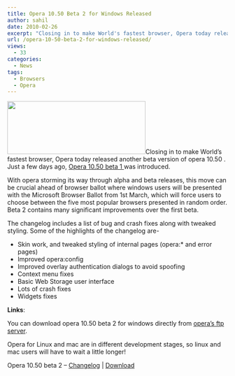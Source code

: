 ```yaml
---
title: Opera 10.50 Beta 2 for Windows Released
author: sahil
date: 2010-02-26
excerpt: "Closing in to make World's fastest browser, Opera today released another beta version of opera 10.50 . Beta 2 contains many significant improvements over the first beta. The changelog includes a list of bug and crash fixes along with tweaked styling. "
url: /opera-10-50-beta-2-for-windows-released/
views:
  - 33
categories:
  - News
tags:
  - Browsers
  - Opera
---
```

<a rel="attachment wp-att-20690" href="http://devilsworkshop.org/opera-10-50-beta-2-for-windows-released/opera-logo/"><img class="alignright size-full wp-image-20690" title="opera-logo" src="http://cdn.devilsworkshop.org/files/2010/02/opera-logo1.png" alt="" width="316" height="121" /></a>Closing in to make World&#8217;s fastest browser, Opera today released another beta version of opera 10.50 . Just a few days ago, <a title="Opera 10.50 beta 1" href="http://devilsworkshop.org/opera-10-50-beta-released/" target="_blank">Opera 10.50 beta 1 </a>was introduced.

With opera storming its way through alpha and beta releases, this move can be crucial ahead of browser ballot where windows users will be presented with the Microsoft Browser Ballot from 1st March, which will force users to choose between the five most popular browsers presented in random order. Beta 2 contains many significant improvements over the first beta.

The changelog includes a list of bug and crash fixes along with tweaked styling. Some of the highlights of the changelog are-

  * Skin work, and tweaked styling of internal pages (opera:* and error pages)
  * Improved opera:config
  * Improved overlay authentication dialogs to avoid spoofing
  * Context menu fixes
  * Basic Web Storage user interface
  * Lots of crash fixes
  * Widgets fixes

**Links**:

You can download opera 10.50 beta 2 for windows directly from [opera&#8217;s ftp server][1].

Opera for Linux and mac are in different development stages, so linux and mac users will have to wait a little longer!

Opera 10.50 beta 2 &#8211; <a href="http://www.opera.com/docs/changelogs/windows/1050b2/" onclick="_gaq.push(['_trackEvent', 'outbound-article', 'http://www.opera.com/docs/changelogs/windows/1050b2/', 'Changelog']);" title="Changelog"  target="_blank">Changelog</a> | <a href="http://www.opera.com/browser/next/" onclick="_gaq.push(['_trackEvent', 'outbound-article', 'http://www.opera.com/browser/next/', 'Download']);" title="Download"  target="_blank">Download</a>

 [1]: ftp://ftp.opera.com/pub/opera/win/1050b2/ "Download via ftp"
